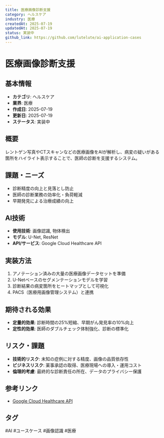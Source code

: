 ```yaml
---
title: 医療画像診断支援
category: ヘルスケア
industry: 医療
createdAt: 2025-07-19
updatedAt: 2025-07-19
status: 実装中
github_link: https://github.com/lutelute/ai-application-cases
---
```


# 医療画像診断支援

## 基本情報
- **カテゴリ**: ヘルスケア
- **業界**: 医療
- **作成日**: 2025-07-19
- **更新日**: 2025-07-19
- **ステータス**: 実装中

## 概要
レントゲン写真やCTスキャンなどの医療画像をAIが解析し、病変の疑いがある箇所をハイライト表示することで、医師の診断を支援するシステム。

## 課題・ニーズ
- 診断精度の向上と見落とし防止
- 医師の診断業務の効率化・負荷軽減
- 早期発見による治療成績の向上

## AI技術
- **使用技術**: 画像認識, 物体検出
- **モデル**: U-Net, ResNet
- **API/サービス**: Google Cloud Healthcare API

## 実装方法
1. アノテーション済みの大量の医療画像データセットを準備
2. U-Netベースのセグメンテーションモデルを学習
3. 診断結果の病変箇所をヒートマップとして可視化
4. PACS（医療用画像管理システム）と連携

## 期待される効果
- **定量的効果**: 診断時間の25%短縮、早期がん発見率の10%向上
- **定性的効果**: 医師のダブルチェック体制強化、診断の標準化

## リスク・課題
- **技術的リスク**: 未知の症例に対する精度、画像の品質依存性
- **ビジネスリスク**: 薬事承認の取得、医療現場への導入・運用コスト
- **倫理的考慮**: 最終的な診断責任の所在、データのプライバシー保護

## 参考リンク
- [Google Cloud Healthcare API](https://cloud.google.com/healthcare-api)

## タグ
#AI #ユースケース #画像認識 #医療

